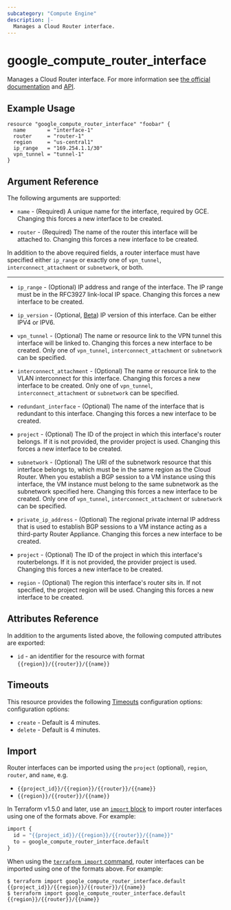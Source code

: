 ```yaml
---
subcategory: "Compute Engine"
description: |-
  Manages a Cloud Router interface.
---
```


# google\_compute\_router_interface

Manages a Cloud Router interface. For more information see
[the official documentation](https://cloud.google.com/compute/docs/cloudrouter)
and
[API](https://cloud.google.com/compute/docs/reference/latest/routers).

## Example Usage

```hcl
resource "google_compute_router_interface" "foobar" {
  name       = "interface-1"
  router     = "router-1"
  region     = "us-central1"
  ip_range   = "169.254.1.1/30"
  vpn_tunnel = "tunnel-1"
}
```

## Argument Reference

The following arguments are supported:

* `name` - (Required) A unique name for the interface, required by GCE. Changing
    this forces a new interface to be created.

* `router` - (Required) The name of the router this interface will be attached to.
    Changing this forces a new interface to be created.

In addition to the above required fields, a router interface must have specified either `ip_range` or exactly one of `vpn_tunnel`, `interconnect_attachment` or `subnetwork`, or both.

- - -

* `ip_range` - (Optional) IP address and range of the interface. The IP range must be
    in the RFC3927 link-local IP space. Changing this forces a new interface to be created.

* `ip_version` - (Optional, [Beta](https://terraform.io/docs/providers/google/guides/provider_versions.html))
    IP version of this interface. Can be either IPV4 or IPV6.

* `vpn_tunnel` - (Optional) The name or resource link to the VPN tunnel this
    interface will be linked to. Changing this forces a new interface to be created. Only
    one of `vpn_tunnel`, `interconnect_attachment` or `subnetwork` can be specified.

* `interconnect_attachment` - (Optional) The name or resource link to the
    VLAN interconnect for this interface. Changing this forces a new interface to
    be created. Only one of `vpn_tunnel`, `interconnect_attachment` or `subnetwork` can be specified.

* `redundant_interface` - (Optional) The name of the interface that is redundant to
    this interface. Changing this forces a new interface to be created.

* `project` - (Optional) The ID of the project in which this interface's router belongs. 
    If it is not provided, the provider project is used. Changing this forces a new interface to be created.

* `subnetwork` - (Optional) The URI of the subnetwork resource that this interface
    belongs to, which must be in the same region as the Cloud Router. When you establish a BGP session to a VM instance using this interface, the VM instance must belong to the same subnetwork as the subnetwork specified here. Changing this forces a new interface to be created. Only one of `vpn_tunnel`, `interconnect_attachment` or `subnetwork` can be specified.

* `private_ip_address` - (Optional) The regional private internal IP address that is used
    to establish BGP sessions to a VM instance acting as a third-party Router Appliance. Changing this forces a new interface to be created.

* `project` - (Optional) The ID of the project in which this interface's routerbelongs.
    If it is not provided, the provider project is used. Changing this forces a new interface to be created.

* `region` - (Optional) The region this interface's router sits in.
    If not specified, the project region will be used. Changing this forces a new interface to be created.

## Attributes Reference

In addition to the arguments listed above, the following computed attributes are exported:

* `id` - an identifier for the resource with format `{{region}}/{{router}}/{{name}}`

## Timeouts

This resource provides the following
[Timeouts](https://developer.hashicorp.com/terraform/plugin/sdkv2/resources/retries-and-customizable-timeouts) configuration options: configuration options:

- `create` - Default is 4 minutes.
- `delete` - Default is 4 minutes.

## Import

Router interfaces can be imported using the `project` (optional), `region`, `router`, and `name`, e.g.

* `{{project_id}}/{{region}}/{{router}}/{{name}}`
* `{{region}}/{{router}}/{{name}}`

In Terraform v1.5.0 and later, use an [`import` block](https://developer.hashicorp.com/terraform/language/import) to import router interfaces using one of the formats above. For example:

```tf
import {
  id = "{{project_id}}/{{region}}/{{router}}/{{name}}"
  to = google_compute_router_interface.default
}
```

When using the [`terraform import` command](https://developer.hashicorp.com/terraform/cli/commands/import), router interfaces can be imported using one of the formats above. For example:

```
$ terraform import google_compute_router_interface.default {{project_id}}/{{region}}/{{router}}/{{name}}
$ terraform import google_compute_router_interface.default {{region}}/{{router}}/{{name}}
```
